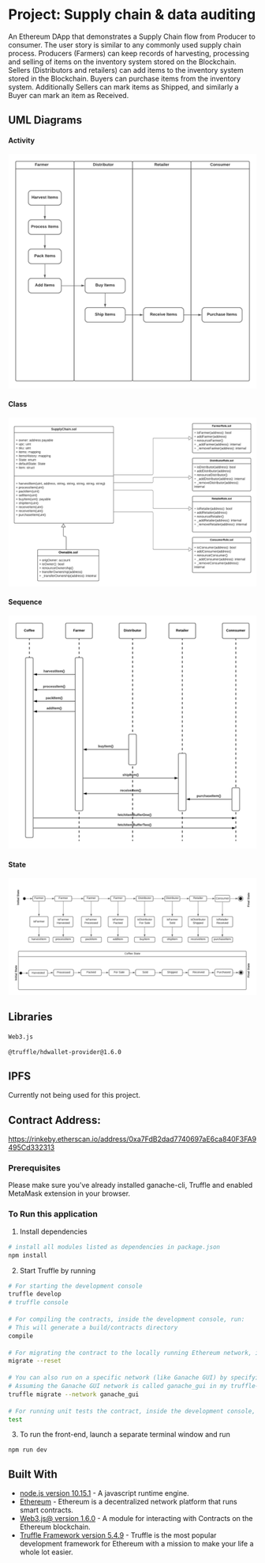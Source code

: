 # Project: Supply chain & data auditing

An Ethereum DApp that demonstrates a Supply Chain flow from Producer to consumer.
The user story is similar to any commonly used supply chain process.
Producers (Farmers) can keep records of harvesting, processing and selling of items on the inventory
system stored on the Blockchain.
Sellers (Distributors and retailers) can add items to the inventory system stored in the Blockchain.
Buyers can purchase items from the inventory system.
Additionally Sellers can mark items as Shipped, and similarly a Buyer can mark an item as Received.

## UML Diagrams

#### Activity
![Activity diagram](images/UML-Diagrams/UML-Activity-Diagram.png)

#### Class
![Class diagram](images/UML-Diagrams/UML-Class-Diagram.png)

#### Sequence
![Sequence diagram](images/UML-Diagrams/UML-Sequence-Diagram.png)

#### State
![State diagram](images/UML-Diagrams/UML-State-Diagram.png)

## Libraries
`Web3.js`

`@truffle/hdwallet-provider@1.6.0`

## IPFS
Currently not being used for this project.

## **Contract Address:**
https://rinkeby.etherscan.io/address/0xa7FdB2dad7740697aE6ca840F3FA9495Cd332313


### Prerequisites

Please make sure you've already installed ganache-cli, Truffle and enabled MetaMask extension in your browser.

### **To Run this application**

1. Install dependencies
```bash
# install all modules listed as dependencies in package.json
npm install
```

2. Start Truffle by running
```bash
# For starting the development console
truffle develop
# truffle console

# For compiling the contracts, inside the development console, run:
# This will generate a build/contracts directory
compile

# For migrating the contract to the locally running Ethereum network, inside the development console
migrate --reset

# You can also run on a specific network (like Ganache GUI) by specifying it in truffle-config.js
# Assuming the Ganache GUI network is called ganache_gui in my truffle-config.js
truffle migrate --network ganache_gui

# For running unit tests the contract, inside the development console, run:
test
```
3. To run the front-end, launch a separate terminal window and run

```
npm run dev
```

## Built With
* [node.js version 10.15.1](https://nodejs.org/en/) - A javascript runtime engine. 
* [Ethereum](https://www.ethereum.org/) - Ethereum is a decentralized network platform that runs smart contracts.
* [Web3.js@ version 1.6.0](https://www.npmjs.com/package/web3) - A module for interacting with Contracts on the Ethereum blockchain.
* [Truffle Framework version 5.4.9](http://truffleframework.com/) - Truffle is the most popular development framework for Ethereum with a mission to make your life a whole lot easier.

